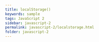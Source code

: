 ```yaml
---
title: localStorage()
keywords: sample
tags: JavaScript 2
sidebar: javascript-2
permalink: javascript-2/localstorage.html
folder: javascript-2
---
```

